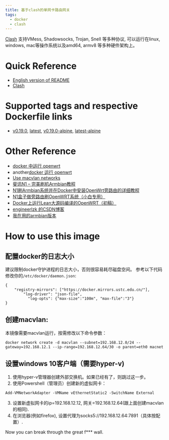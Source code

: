 ```yaml
---
title: 基于clash的单网卡路由网关
tags:
  - docker
  - clash
---
```


[Clash](https://github.com/Dreamacro/clash) 支持VMess, Shadowsocks, Trojan,
Snell 等多种协议, 可以运行在linux, windows, mac等操作系统以及amd64, armv8
等多种硬件架构上。

Quick Reference
===============

- [English version of README](https://github.com/chen-xin/docker_clash/blob/master/README.md) 
- [Clash](https://github.com/Dreamacro/clash)

Supported tags and respective Dockerfile links
===================================================

- [v0.19.0](https://github.com/chen-xin/docker_clash/blob/d32573ead0594f171a3475c57f4f948ef2fcac1c/Dockerfile.debian), [latest](https://github.com/chen-xin/docker_clash/blob/d32573ead0594f171a3475c57f4f948ef2fcac1c/Dockerfile.debian), [v0.19.0-alpine](https://github.com/chen-xin/docker_clash/blob/d32573ead0594f171a3475c57f4f948ef2fcac1c/Dockerfile.alpine), [latest-alpine](https://github.com/chen-xin/docker_clash/blob/d32573ead0594f171a3475c57f4f948ef2fcac1c/Dockerfile.alpine)

Other Reference
===============

- [docker 中运行 openwrt](https://github.com/lisaac/openwrt-in-docker)
- another[docker 运行 openwrt](https://github.com/luoqeng/OpenWrt-on-Docker)
- [Use macvlan networks](https://docs.docker.com/network/macvlan/)
- [斐讯N1 – 完美刷机Armbian教程](https://yuerblog.cc/2019/10/23/%e6%96%90%e8%ae%afn1-%e5%ae%8c%e7%be%8e%e5%88%b7%e6%9c%baarmbian%e6%95%99%e7%a8%8b/)
- [N1刷Armbian系统并在Docker中安装OpenWrt旁路由的详细教程](https://www.right.com.cn/forum/thread-1347921-1-1.html)
- [N1盒子做旁路由刷OpenWRT系统（小白专用）](https://www.cnblogs.com/neobuddy/p/n1-setup.html)
- [Docker上运行Lean大源码编译的OpenWRT（初稿）](https://openwrt.club/93.html)
- [engineerlzk 的CSDN博客](https://me.csdn.net/engineerlzk)
- [我在用的armbian版本](https://github.com/kuoruan/Build-Armbian/releases/tag/v5.99-20200408)


How to use this image
===============

配置docker的日志大小
---------------------

建议限制docker守护进程的日志大小，否则很容易耗尽磁盘空间。
参考以下代码修改你的`/etc/docker/daemon.json`:

```
{
    "registry-mirrors": ["https://docker.mirrors.ustc.edu.cn/"],
        "log-driver": "json-file",
          "log-opts": {"max-size":"100m", "max-file":"3"}
}
```

创建macvlan:
-----------------------------------

本镜像需要macvlan运行，按需修改以下命令参数：

```
docker network create -d macvlan --subnet=192.168.12.0/24 --gateway=192.168.12.1 --ip-range=192.168.12.64/30 -o parent=eth0 macnet
```

设置windows 10客户端（需要hyper-v)
---------------------------------------------

1. 使用hyper-v管理器创建外部交换机。如果已经有了，则跳过这一步。
2. 使用Powershell（管理员）创建新的虚拟网卡：
```
Add-VMNetworkAdapter -VMName vEthernetStatic2 -SwitchName External
```
3. 设置新虚拟网卡的ip=192.168.12.12, 网关=192.168.12.64(跟上面创建macvlan的相同).
4. 在浏览器(例如firefox), 设置代理为socks5://192.168.12.64:7891（具体按配置）.

Now you can break through the great f*** wall.

